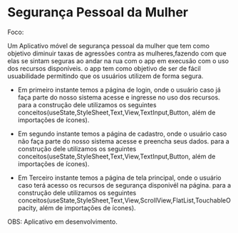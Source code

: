 # Segurança Pessoal da Mulher


Foco:

Um Aplicativo móvel de segurança pessoal da mulher que tem como objetivo diminuir taxas de agressões contra as mulheres,fazendo com que elas se sintam seguras ao andar na rua com o app em execusão com o uso dos recursos disponíveis.
o app tem como objetivo de ser de fácil usuabilidade permitindo que os usuários utilizem de forma segura.


* Em primeiro instante temos a página de login, onde o usuário caso já faça parte do nosso sistema acesse e ingresse no uso dos recursos. para a construção dele utilizamos os seguintes conceitos(useState,StyleSheet,Text,View,TextInput,Button, além de importações de ícones).
 
* Em segundo instante temos a página de cadastro, onde o usuário caso não faça parte do nosso sistema acesse e preencha seus dados. para a construção dele utilizamos os seguintes conceitos(useState,StyleSheet,Text,View,TextInput,Button, além de importações de ícones).

* Em Terceiro instante temos a página de tela principal, onde o usuário caso terá acesso os recursos de segurança disponivél na página. para a construção dele utilizamos os seguintes conceitos(useState,StyleSheet,Text,View,ScrollView,FlatList,TouchableOpacity, além de importações de ícones).

OBS: Aplicativo em desenvolvimento.




